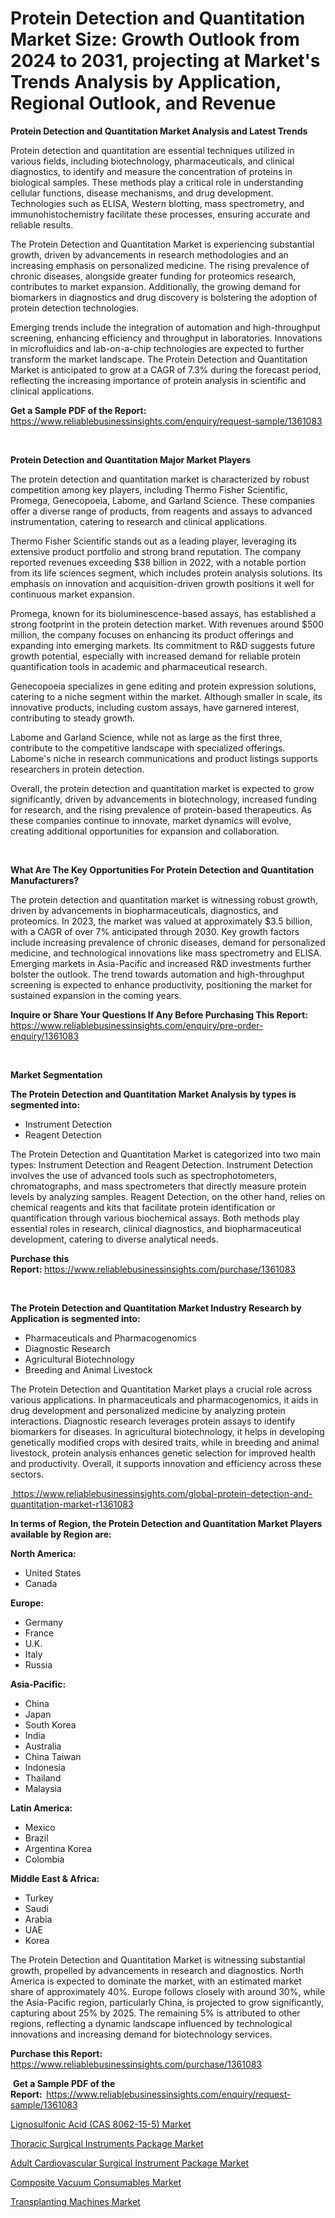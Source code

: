<p><h1>Protein Detection and Quantitation Market Size: Growth Outlook from 2024 to 2031, projecting at Market's Trends Analysis by Application, Regional Outlook, and Revenue</h1></p><p><strong>Protein Detection and Quantitation Market Analysis and Latest Trends</strong></p>
<p><p>Protein detection and quantitation are essential techniques utilized in various fields, including biotechnology, pharmaceuticals, and clinical diagnostics, to identify and measure the concentration of proteins in biological samples. These methods play a critical role in understanding cellular functions, disease mechanisms, and drug development. Technologies such as ELISA, Western blotting, mass spectrometry, and immunohistochemistry facilitate these processes, ensuring accurate and reliable results.</p><p>The Protein Detection and Quantitation Market is experiencing substantial growth, driven by advancements in research methodologies and an increasing emphasis on personalized medicine. The rising prevalence of chronic diseases, alongside greater funding for proteomics research, contributes to market expansion. Additionally, the growing demand for biomarkers in diagnostics and drug discovery is bolstering the adoption of protein detection technologies.</p><p>Emerging trends include the integration of automation and high-throughput screening, enhancing efficiency and throughput in laboratories. Innovations in microfluidics and lab-on-a-chip technologies are expected to further transform the market landscape. The Protein Detection and Quantitation Market is anticipated to grow at a CAGR of 7.3% during the forecast period, reflecting the increasing importance of protein analysis in scientific and clinical applications.</p></p>
<p><strong>Get a Sample PDF of the Report:&nbsp;</strong> <a href="https://www.reliablebusinessinsights.com/enquiry/request-sample/1361083">https://www.reliablebusinessinsights.com/enquiry/request-sample/1361083</a></p>
<p>&nbsp;</p>
<p><strong>Protein Detection and Quantitation Major Market Players</strong></p>
<p><p>The protein detection and quantitation market is characterized by robust competition among key players, including Thermo Fisher Scientific, Promega, Genecopoeia, Labome, and Garland Science. These companies offer a diverse range of products, from reagents and assays to advanced instrumentation, catering to research and clinical applications.</p><p>Thermo Fisher Scientific stands out as a leading player, leveraging its extensive product portfolio and strong brand reputation. The company reported revenues exceeding $38 billion in 2022, with a notable portion from its life sciences segment, which includes protein analysis solutions. Its emphasis on innovation and acquisition-driven growth positions it well for continuous market expansion.</p><p>Promega, known for its bioluminescence-based assays, has established a strong footprint in the protein detection market. With revenues around $500 million, the company focuses on enhancing its product offerings and expanding into emerging markets. Its commitment to R&D suggests future growth potential, especially with increased demand for reliable protein quantification tools in academic and pharmaceutical research.</p><p>Genecopoeia specializes in gene editing and protein expression solutions, catering to a niche segment within the market. Although smaller in scale, its innovative products, including custom assays, have garnered interest, contributing to steady growth. </p><p>Labome and Garland Science, while not as large as the first three, contribute to the competitive landscape with specialized offerings. Labome's niche in research communications and product listings supports researchers in protein detection.</p><p>Overall, the protein detection and quantitation market is expected to grow significantly, driven by advancements in biotechnology, increased funding for research, and the rising prevalence of protein-based therapeutics. As these companies continue to innovate, market dynamics will evolve, creating additional opportunities for expansion and collaboration.</p></p>
<p>&nbsp;</p>
<p><strong>What Are The Key Opportunities For Protein Detection and Quantitation Manufacturers?</strong></p>
<p><p>The protein detection and quantitation market is witnessing robust growth, driven by advancements in biopharmaceuticals, diagnostics, and proteomics. In 2023, the market was valued at approximately $3.5 billion, with a CAGR of over 7% anticipated through 2030. Key growth factors include increasing prevalence of chronic diseases, demand for personalized medicine, and technological innovations like mass spectrometry and ELISA. Emerging markets in Asia-Pacific and increased R&D investments further bolster the outlook. The trend towards automation and high-throughput screening is expected to enhance productivity, positioning the market for sustained expansion in the coming years.</p></p>
<p><strong>Inquire or Share Your Questions If Any Before Purchasing This Report:</strong> <a href="https://www.reliablebusinessinsights.com/enquiry/pre-order-enquiry/1361083">https://www.reliablebusinessinsights.com/enquiry/pre-order-enquiry/1361083</a></p>
<p>&nbsp;</p>
<p><strong>Market Segmentation</strong></p>
<p><strong>The Protein Detection and Quantitation Market Analysis by types is segmented into:</strong></p>
<p><ul><li>Instrument Detection</li><li>Reagent Detection</li></ul></p>
<p><p>The Protein Detection and Quantitation Market is categorized into two main types: Instrument Detection and Reagent Detection. Instrument Detection involves the use of advanced tools such as spectrophotometers, chromatographs, and mass spectrometers that directly measure protein levels by analyzing samples. Reagent Detection, on the other hand, relies on chemical reagents and kits that facilitate protein identification or quantification through various biochemical assays. Both methods play essential roles in research, clinical diagnostics, and biopharmaceutical development, catering to diverse analytical needs.</p></p>
<p><strong>Purchase this Report:&nbsp;</strong><a href="https://www.reliablebusinessinsights.com/purchase/1361083">https://www.reliablebusinessinsights.com/purchase/1361083</a></p>
<p>&nbsp;</p>
<p><strong>The Protein Detection and Quantitation Market Industry Research by Application is segmented into:</strong></p>
<p><ul><li>Pharmaceuticals and Pharmacogenomics</li><li>Diagnostic Research</li><li>Agricultural Biotechnology</li><li>Breeding and Animal Livestock</li></ul></p>
<p><p>The Protein Detection and Quantitation Market plays a crucial role across various applications. In pharmaceuticals and pharmacogenomics, it aids in drug development and personalized medicine by analyzing protein interactions. Diagnostic research leverages protein assays to identify biomarkers for diseases. In agricultural biotechnology, it helps in developing genetically modified crops with desired traits, while in breeding and animal livestock, protein analysis enhances genetic selection for improved health and productivity. Overall, it supports innovation and efficiency across these sectors.</p></p>
<p><a href="https://www.reliablebusinessinsights.com/global-protein-detection-and-quantitation-market-r1361083">&nbsp;https://www.reliablebusinessinsights.com/global-protein-detection-and-quantitation-market-r1361083</a></p>
<p><strong>In terms of Region, the Protein Detection and Quantitation Market Players available by Region are:</strong></p>
<p>
    <p> <strong> North America: </strong>
        <ul>
            <li>United States</li>
            <li>Canada</li>
        </ul>
        </p> 
    <p> <strong> Europe: </strong>
        <ul>
            <li>Germany</li>
            <li>France</li>
            <li>U.K.</li>
            <li>Italy</li>
            <li>Russia</li>
        </ul>
        </p> 
    <p> <strong> Asia-Pacific: </strong>
        <ul>
            <li>China</li>
            <li>Japan</li>
            <li>South Korea</li>
            <li>India</li>
            <li>Australia</li>
            <li>China Taiwan</li>
            <li>Indonesia</li>
            <li>Thailand</li>
            <li>Malaysia</li>
        </ul>
        </p> 
    <p> <strong> Latin America: </strong>
        <ul>
            <li>Mexico</li>
            <li>Brazil</li>
            <li>Argentina Korea</li>
            <li>Colombia</li>
        </ul>
        </p> 
    <p> <strong> Middle East & Africa: </strong>
        <ul>
            <li>Turkey</li>
            <li>Saudi</li>
            <li>Arabia</li>
            <li>UAE</li>
            <li>Korea</li>
        </ul>
    </p>
    </p>
<p><p>The Protein Detection and Quantitation Market is witnessing substantial growth, propelled by advancements in research and diagnostics. North America is expected to dominate the market, with an estimated market share of approximately 40%. Europe follows closely with around 30%, while the Asia-Pacific region, particularly China, is projected to grow significantly, capturing about 25% by 2025. The remaining 5% is attributed to other regions, reflecting a dynamic landscape influenced by technological innovations and increasing demand for biotechnology services.</p></p>
<p><strong>Purchase this Report: </strong><a href="https://www.reliablebusinessinsights.com/purchase/1361083">https://www.reliablebusinessinsights.com/purchase/1361083</a></p>
<p>&nbsp;<strong>Get a Sample PDF of the Report:&nbsp;&nbsp;</strong><a href="https://www.reliablebusinessinsights.com/enquiry/request-sample/1361083">https://www.reliablebusinessinsights.com/enquiry/request-sample/1361083</a></p>
<p><strong></strong></p>
<p><p><a href="https://issuu.com/reportprime-2/docs/lignosulfonic-acid-cas-8062-15-5-ma_9f6d06e2087f6d">Lignosulfonic Acid (CAS 8062-15-5) Market</a></p><p><a href="https://github.com/AngelaWalsh696/Market-Research-Report-List-1/blob/main/thoracic-surgical-instruments-package-market.md">Thoracic Surgical Instruments Package Market</a></p><p><a href="https://github.com/SanjidaKhan901/Market-Research-Report-List-1/blob/main/adult-cardiovascular-surgical-instrument-package-market.md">Adult Cardiovascular Surgical Instrument Package Market</a></p><p><a href="https://issuu.com/reportprime-2/docs/composite-vacuum-consumables-market_16c6e6d32c59ff">Composite Vacuum Consumables Market</a></p><p><a href="https://www.linkedin.com/pulse/how-transplanting-machines-market-evolve-growth-analysis-cl77f?trackingId=8xZ3ZqRQRbO3gf4O%2Fl5N6Q%3D%3D">Transplanting Machines Market</a></p></p>